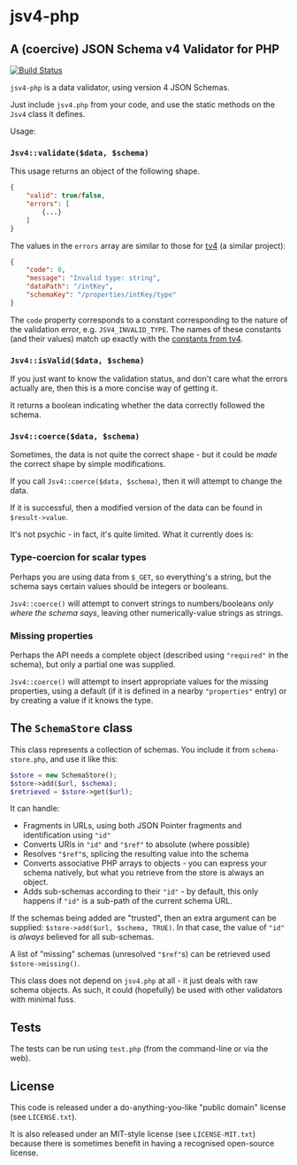 # jsv4-php

## A (coercive) JSON Schema v4 Validator for PHP

[![Build Status](https://travis-ci.org/TysonAndre/jsv4-php.svg?branch=master)](https://travis-ci.org/TysonAndre/jsv4-php)

`jsv4-php` is a data validator, using version 4 JSON Schemas.

Just include `jsv4.php` from your code, and use the static methods on the `Jsv4` class it defines.

Usage:

### `Jsv4::validate($data, $schema)`

This usage returns an object of the following shape.
```json
{
    "valid": true/false,
    "errors": [
        {...}
    ]
}
```

The values in the `errors` array are similar to those for [tv4](https://github.com/geraintluff/tv4) (a similar project):

```json
{
    "code": 0,
    "message": "Invalid type: string",
    "dataPath": "/intKey",
    "schemaKey": "/properties/intKey/type"
}
```

The `code` property corresponds to a constant corresponding to the nature of the validation error, e.g. `JSV4_INVALID_TYPE`.  The names of these constants (and their values) match up exactly with the [constants from tv4](https://github.com/geraintluff/tv4/blob/master/source/api.js).

### `Jsv4::isValid($data, $schema)`

If you just want to know the validation status, and don't care what the errors actually are, then this is a more concise way of getting it.

It returns a boolean indicating whether the data correctly followed the schema.

### `Jsv4::coerce($data, $schema)`

Sometimes, the data is not quite the correct shape - but it could be *made* the correct shape by simple modifications.

If you call `Jsv4::coerce($data, $schema)`, then it will attempt to change the data.

If it is successful, then a modified version of the data can be found in `$result->value`.

It's not psychic - in fact, it's quite limited.  What it currently does is:

### Type-coercion for scalar types

Perhaps you are using data from `$_GET`, so everything's a string, but the schema says certain values should be integers or booleans.

`Jsv4::coerce()` will attempt to convert strings to numbers/booleans *only where the schema says*, leaving other numerically-value strings as strings.

### Missing properties

Perhaps the API needs a complete object (described using `"required"` in the schema), but only a partial one was supplied.

`Jsv4::coerce()` will attempt to insert appropriate values for the missing properties, using a default (if it is defined in a nearby `"properties"` entry) or by creating a value if it knows the type.

## The `SchemaStore` class

This class represents a collection of schemas.  You include it from `schema-store.php`, and use it like this:
```php
$store = new SchemaStore();
$store->add($url, $schema);
$retrieved = $store->get($url);
```

It can handle:

* Fragments in URLs, using both JSON Pointer fragments and identification using `"id"`
* Converts URIs in `"id"` and `"$ref"` to absolute (where possible)
* Resolves `"$ref"`s, splicing the resulting value into the schema
* Converts associative PHP arrays to objects - you can express your schema natively, but what you retrieve from the store is always an object.
* Adds sub-schemas according to their `"id"` - by default, this only happens if `"id"` is a sub-path of the current schema URL.

If the schemas being added are "trusted", then an extra argument can be supplied: `$store->add($url, $schema, TRUE)`.  In that case, the value of `"id"` is *always* believed for all sub-schemas.

A list of "missing" schemas (unresolved `"$ref"`s) can be retrieved used `$store->missing()`.

This class does not depend on `jsv4.php` at all - it just deals with raw schema objects.  As such, it could (hopefully) be used with other validators with minimal fuss.

## Tests

The tests can be run using `test.php` (from the command-line or via the web).

## License

This code is released under a do-anything-you-like "public domain" license (see `LICENSE.txt`).

It is also released under an MIT-style license (see `LICENSE-MIT.txt`) because there is sometimes benefit in having a recognised open-source license.

